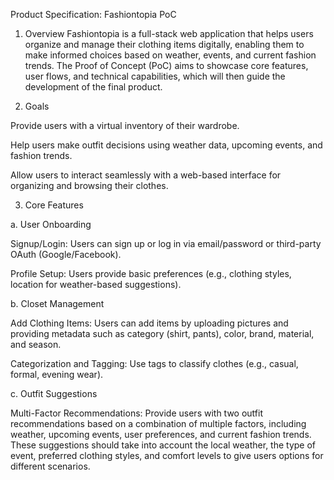 Product Specification: Fashiontopia PoC

1. Overview
Fashiontopia is a full-stack web application that helps users organize and manage their clothing items digitally, enabling them to make informed choices based on weather, events, and current fashion trends. The Proof of Concept (PoC) aims to showcase core features, user flows, and technical capabilities, which will then guide the development of the final product.

2. Goals

Provide users with a virtual inventory of their wardrobe.

Help users make outfit decisions using weather data, upcoming events, and fashion trends.

Allow users to interact seamlessly with a web-based interface for organizing and browsing their clothes.

3. Core Features

a. User Onboarding

Signup/Login: Users can sign up or log in via email/password or third-party OAuth (Google/Facebook).

Profile Setup: Users provide basic preferences (e.g., clothing styles, location for weather-based suggestions).

b. Closet Management

Add Clothing Items: Users can add items by uploading pictures and providing metadata such as category (shirt, pants), color, brand, material, and season.

Categorization and Tagging: Use tags to classify clothes (e.g., casual, formal, evening wear).

c. Outfit Suggestions

Multi-Factor Recommendations: Provide users with two outfit recommendations based on a combination of multiple factors, including weather, upcoming events, user preferences, and current fashion trends. These suggestions should take into account the local weather, the type of event, preferred clothing styles, and comfort levels to give users options for different scenarios.